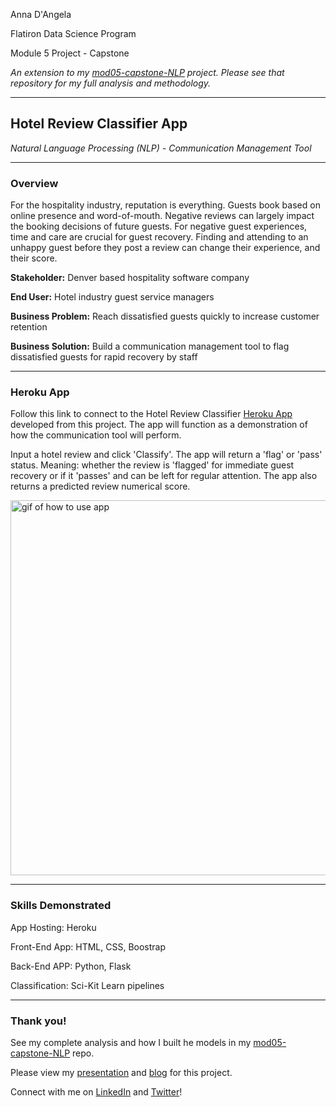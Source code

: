Anna D'Angela

Flatiron Data Science Program

Module 5 Project - Capstone

*An extension to my [mod05-capstone-NLP](https://github.com/anna-dang/mod05-capstone-NLP) project. Please see that repository for my full analysis and methodology.*

---

## Hotel Review Classifier App

*Natural Language Processing (NLP) - Communication Management Tool*

---

### Overview
For the hospitality industry, reputation is everything. Guests book based on online presence and word-of-mouth.
Negative reviews can largely impact the booking decisions of future guests. For negative guest experiences, time and care are crucial for guest recovery. Finding and attending to an unhappy guest before they post a review can change their experience, and their score.

**Stakeholder:** Denver based hospitality software company

**End User:** Hotel industry guest service managers

**Business Problem:** Reach dissatisfied guests quickly to increase customer retention

**Business Solution:**  Build a communication management tool to flag dissatisfied guests for rapid recovery by staff

---

### Heroku App

Follow this link to connect to the Hotel Review Classifier [Heroku App](https://dangela-review-app.herokuapp.com/predict) developed from this project. The app will function as a demonstration of how the communication tool will perform.

Input a hotel review and click 'Classify'. The app will return a 'flag' or 'pass' status. Meaning: whether the review is 'flagged' for immediate guest recovery or if it 'passes' and can be left for regular attention. The app also returns a predicted review numerical score.

<img alt="gif of how to use app" src="./images/demo.gif" width="600"/>
 
---


### Skills Demonstrated

App Hosting: Heroku

Front-End App: HTML, CSS, Boostrap

Back-End APP: Python, Flask

Classification: Sci-Kit Learn pipelines

---

### Thank you!

See my complete analysis and how I built he models in my [mod05-capstone-NLP](https://github.com/anna-dang/mod05-capstone-NLP) repo.

Please view my [presentation](https://docs.google.com/presentation/d/1RRYsUs9rEWzMNWBq15tbA3YPxuJFMx6x2mFG-c_z_z4/present?slide=id.gb40562cf50_0_345) and [blog](https://annadangela.medium.com/) for this project.

Connect with me on [LinkedIn](https://www.linkedin.com/in/anna-d-angela-216b01b2/) and [Twitter](https://twitter.com/_dangelaa)!
